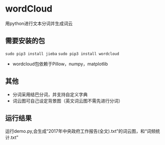 # wordCloud
用python进行文本分词并生成词云

## 需要安装的包
`sudo pip3 install jieba`
`sudo pip3 install wordcloud`
* wordcloud包依赖于Pillow，numpy，matplotlib 

## 其他
* 分词采用结巴分词，并支持自定义字典
* 词云图可自己设定背景图（英文词云图不需先进行分词）

## 运行结果
运行demo.py,会生成“2017年中央政府工作报告(全文).txt”的词云图，和“词频统计.txt”


